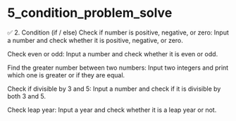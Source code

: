 # 5_condition_problem_solve

✅ 2. Condition (if / else)
Check if number is positive, negative, or zero:
Input a number and check whether it is positive, negative, or zero.

Check even or odd:
Input a number and check whether it is even or odd.

Find the greater number between two numbers:
Input two integers and print which one is greater or if they are equal.

Check if divisible by 3 and 5:
Input a number and check if it is divisible by both 3 and 5.

Check leap year:
Input a year and check whether it is a leap year or not.
